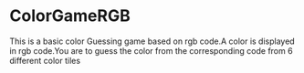 # ColorGameRGB
This is a basic color Guessing game based on rgb code.A color is displayed in rgb code.You are to guess the color from the corresponding code from 6 different color tiles
